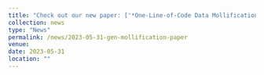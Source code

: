```yaml
---
title: "Check out our new paper: ['*One-Line-of-Code Data Mollification Improves Optimization of Likelihood-based Generative Models*'](https://arxiv.org/pdf/2305.18900.pdf)!"
collection: news
type: "News"
permalink: /news/2023-05-31-gen-mollification-paper
venue: 
date: 2023-05-31
location: ""
---
```

